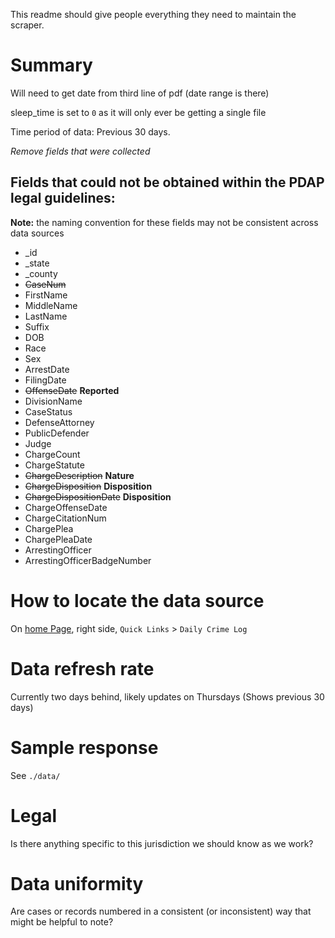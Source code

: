 This readme should give people everything they need to maintain the scraper.

# Summary
Will need to get date from third line of pdf (date range is there)

sleep_time is set to `0` as it will only ever be getting a single file

Time period of data: Previous 30 days.

_Remove fields that were collected_
## Fields that could not be obtained within the PDAP legal guidelines:
**Note:** the naming convention for these fields may not be consistent across data sources
* _id
* _state
* _county
* ~~CaseNum~~
* FirstName
* MiddleName
* LastName
* Suffix
* DOB
* Race
* Sex
* ArrestDate
* FilingDate
* ~~OffenseDate~~ **Reported**
* DivisionName
* CaseStatus
* DefenseAttorney
* PublicDefender
* Judge
* ChargeCount
* ChargeStatute
* ~~ChargeDescription~~ **Nature**
* ~~ChargeDisposition~~ **Disposition**
* ~~ChargeDispositionDate~~ **Disposition**
* ChargeOffenseDate
* ChargeCitationNum
* ChargePlea
* ChargePleaDate
* ArrestingOfficer
* ArrestingOfficerBadgeNumber

# How to locate the data source
On [home Page](http://www.fresnostate.edu/adminserv/police/), right side, `Quick Links` > `Daily Crime Log`

# Data refresh rate
Currently two days behind, likely updates on Thursdays (Shows previous 30 days)

# Sample response
See `./data/`

# Legal
Is there anything specific to this jurisdiction we should know as we work?

# Data uniformity
Are cases or records numbered in a consistent (or inconsistent) way that might be helpful to note?
